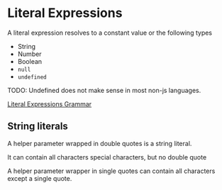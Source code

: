 # Literal Expressions

A literal expression resolves to a constant value or the following types

- String
- Number
- Boolean
- `null`
- `undefined`

TODO: Undefined does not make sense in most non-js languages.

[Literal Expressions Grammar](../handlebars.grammar#LiteralExpressions)

## String literals

A helper parameter wrapped in double quotes is a string literal.

[](./double-quoted-literal-string.hb-spec.json)

It can contain all characters special characters, but no double quote

[](./double-quoted-literal-string-with-invalid-chars.hb-spec.json)

A helper parameter wrapper in single quotes can contain all characters except a single quote.

[](./single-quoted-literal-string-with-invalid-chars.hb-spec.json)
